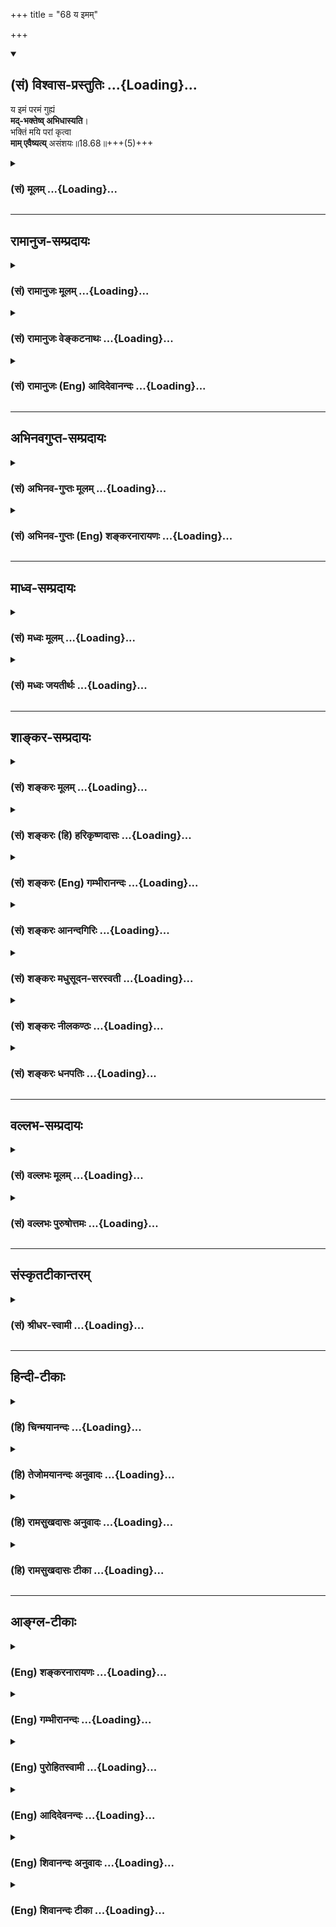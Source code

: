 +++
title = "68 य इमम्"

+++
<div class="js_include" newlevelforh1="2" title="(सं) विश्वास-प्रस्तुतिः" unfilled url="/mahAbhAratam/shlokashaH/06-bhIShma-parva/03-bhagavad-gItA-parva/saMskRtam/vishvAsa-prastutiH/18_moxa-saMnyAsa-yogaH/68_ya_imam.md">
<details open><summary><h2>(सं) विश्वास-प्रस्तुतिः ...{Loading}...</h2></summary>

य इमं परमं गुह्यं  
**मद्-भक्तेष्व् अभिधास्यति**।  
भक्तिं मयि परां कृत्वा  
**माम् एवैष्यत्य्** असंशयः॥18.68॥+++(5)+++
</details>
</div>
<div class="js_include collapsed" newlevelforh1="3" title="(सं) मूलम्" unfilled url="/mahAbhAratam/shlokashaH/06-bhIShma-parva/03-bhagavad-gItA-parva/saMskRtam/mUlam/18_moxa-saMnyAsa-yogaH/68_ya_imam.md">
<details><summary><h3>(सं) मूलम् ...{Loading}...</h3></summary>

य इमं परमं गुह्यं मद्भक्तेष्वभिधास्यति।  
भक्तिं मयि परां कृत्वा मामेवैष्यत्यसंशयः।।18.68।।
</details>
</div>


_________________
## रामानुज-सम्प्रदायः
<div class="js_include collapsed" newlevelforh1="3" title="(सं) रामानुजः मूलम्" unfilled url="/mahAbhAratam/shlokashaH/06-bhIShma-parva/03-bhagavad-gItA-parva/saMskRtam/rAmAnujaH/mUlam/18_moxa-saMnyAsa-yogaH/68_ya_imam.md">
<details><summary><h3>(सं) रामानुजः मूलम् ...{Loading}...</h3></summary>

।।18.68।।**इदं परमं गुह्यं मद्भक्तेषु यः अभिधास्यति;** व्याख्यास्यति सः
**मयि** परमां **भक्तिं कृत्वा माम् एव एष्यति** न तत्र संशयः।

</details>
</div>
<div class="js_include collapsed" newlevelforh1="3" title="(सं) रामानुजः वेङ्कटनाथः" unfilled url="/mahAbhAratam/shlokashaH/06-bhIShma-parva/03-bhagavad-gItA-parva/saMskRtam/rAmAnujaH/venkaTanAthaH/18_moxa-saMnyAsa-yogaH/68_ya_imam.md">
<details><summary><h3>(सं) रामानुजः वेङ्कटनाथः ...{Loading}...</h3></summary>

  
  
।।18.68।। अथाधिकारिविशेषेष्ववश्यवक्तव्यत्वं तेषु
वचनस्यापवर्गाख्यफलपर्यवसानं चोच्यतेय इदम् इति श्लोकेन। मद्भक्तेषु
इत्यनेनैवातपस्कत्वादिदोषा दूरोत्सारिताः; स्थितमनसां तेषां
तदसम्भवात्। श्रावयेच्चतुरो वर्णान् \[म.भा.12।327।48\] इत्येतावता सर्वेषु
वक्तव्यम्; तेष्वेव मद्भक्ता एव श्रवणाधिकारिण इत्युक्तं भवति।
अत्रअभिधास्यति इत्यर्थश्रावणपर्यन्तमित्याह -- व्याख्यास्यतीति।
यद्वृत्तवशात्सः इत्यध्याहृतम्। योग्येषु व्याख्यानमपि कर्मयोगादिकोटौ;
भक्तियोगाङ्कुरे वा निविष्टं परभक्तिं जनयतीतिभक्तिं मयि परां कृत्वा
इत्युच्यते। मामेव इत्यवधारणेन मद्गीताव्याख्यायिनो न क्षुद्रफलेषु सङ्गं
जनयामीत्यभिप्रेतम्। फलितमाह -- न तत्र संशय इति। असंशयः इति संशय एव वा
निषिध्यते।  
  

</details>
</div>
<div class="js_include collapsed" newlevelforh1="3" title="(सं) रामानुजः (Eng) आदिदेवानन्दः" unfilled url="/mahAbhAratam/shlokashaH/06-bhIShma-parva/03-bhagavad-gItA-parva/saMskRtam/rAmAnujaH/english/AdidevAnandaH/18_moxa-saMnyAsa-yogaH/68_ya_imam.md">
<details><summary><h3>(सं) रामानुजः (Eng) आदिदेवानन्दः ...{Loading}...</h3></summary>

18.68 Whose expounds or elucidates this supreme mystery to My devotees,
he, aciring supreme devotion towards Me, will reach Me only. There is no doubt about this.

</details>
</div>


_________________
## अभिनवगुप्त-सम्प्रदायः
<div class="js_include collapsed" newlevelforh1="3" title="(सं) अभिनव-गुप्तः मूलम्" unfilled url="/mahAbhAratam/shlokashaH/06-bhIShma-parva/03-bhagavad-gItA-parva/saMskRtam/abhinava-guptaH/mUlam/18_moxa-saMnyAsa-yogaH/68_ya_imam.md">
<details><summary><h3>(सं) अभिनव-गुप्तः मूलम् ...{Loading}...</h3></summary>

।।18.68 -- 18.72।। य इदमित्यादि धनञ्जयेत्यन्तम्। भक्तिमिति -- एतदेव मयि
भक्तिकरणं यत् भक्तेष्वेतन्निरूपणम् +++(;N मद्भक्तेषु )+++। अभिधास्यति +++(S;;N
मद्भक्तेष्वभि -- )+++ ; आभिमुख्येन शास्त्रोक्तप्रक्रियया; धास्यति
वितरिष्यति \[ यः \] स मन्मयतामेति इति विधिरेवैष नार्थवादः। एवमन्यत्र।

</details>
</div>
<div class="js_include collapsed" newlevelforh1="3" title="(सं) अभिनव-गुप्तः (Eng) शङ्करनारायणः" unfilled url="/mahAbhAratam/shlokashaH/06-bhIShma-parva/03-bhagavad-gItA-parva/saMskRtam/abhinava-guptaH/english/shankaranArAyaNaH/18_moxa-saMnyAsa-yogaH/68_ya_imam.md">
<details><summary><h3>(सं) अभिनव-गुप्तः (Eng) शङ्करनारायणः ...{Loading}...</h3></summary>

18.68 See Comment under 18.72

</details>
</div>


_________________
## माध्व-सम्प्रदायः
<div class="js_include collapsed" newlevelforh1="3" title="(सं) मध्वः मूलम्" unfilled url="/mahAbhAratam/shlokashaH/06-bhIShma-parva/03-bhagavad-gItA-parva/saMskRtam/madhvaH/mUlam/18_moxa-saMnyAsa-yogaH/68_ya_imam.md">
<details><summary><h3>(सं) मध्वः मूलम् ...{Loading}...</h3></summary>

।।18.68।। Sri Madhvacharya did not comment on this sloka.,

</details>
</div>
<div class="js_include collapsed" newlevelforh1="3" title="(सं) मध्वः जयतीर्थः" unfilled url="/mahAbhAratam/shlokashaH/06-bhIShma-parva/03-bhagavad-gItA-parva/saMskRtam/madhvaH/jayatIrthaH/18_moxa-saMnyAsa-yogaH/68_ya_imam.md">
<details><summary><h3>(सं) मध्वः जयतीर्थः ...{Loading}...</h3></summary>

।।18.68।। Sri Jayatirtha did not comment on this sloka.  
  

</details>
</div>


_________________
## शाङ्कर-सम्प्रदायः
<div class="js_include collapsed" newlevelforh1="3" title="(सं) शङ्करः मूलम्" unfilled url="/mahAbhAratam/shlokashaH/06-bhIShma-parva/03-bhagavad-gItA-parva/saMskRtam/shankaraH/mUlam/18_moxa-saMnyAsa-yogaH/68_ya_imam.md">
<details><summary><h3>(सं) शङ्करः मूलम् ...{Loading}...</h3></summary>

।।18.68।। --,**यः इमं** यथोक्तं **परमं** परमनिःश्रेयसार्थं केशवार्जुनयोः
संवादरूपं ग्रन्थं **गुह्यं** गोप्यतमं **मद्भक्तेषु** मयि भक्तिमत्सु
**अभिधास्यति** वक्ष्यति; ग्रन्थतः अर्थतश्च स्थापयिष्यतीत्यर्थः; यथा
त्वयि मया। भक्तेः पुनर्ग्रहणात् भक्तिमात्रेण केवलेन शास्त्रसंप्रदाने
पात्रं भवतीति गम्यते। कथम् अभिधास्यति इति; उच्यते -- **भक्तिं मयि परां
कृत्वा** भगवतः परमगुरोः अच्युतस्य शुश्रूषा मया क्रियते इत्येवं
कृत्वेत्यर्थः। तस्य इदं फलम् -- **मामेव एष्यति** मुच्यते एव। असंशयः अत्र
संशयः न कर्तव्यः।। किं च --,

</details>
</div>
<div class="js_include collapsed" newlevelforh1="3" title="(सं) शङ्करः (हि) हरिकृष्णदासः" unfilled url="/mahAbhAratam/shlokashaH/06-bhIShma-parva/03-bhagavad-gItA-parva/saMskRtam/shankaraH/hindI/harikRShNadAsaH/18_moxa-saMnyAsa-yogaH/68_ya_imam.md">
<details><summary><h3>(सं) शङ्करः (हि) हरिकृष्णदासः ...{Loading}...</h3></summary>

।।18.68।। अब इस शास्त्रपरम्पराको चलानेवालोंके लिये फल बतलाते हैं --, जो
मनुष्य; परम कल्याण जिसका फल है ऐसे इस उपर्युक्त कृष्णार्जुनसंवादरूप
अत्यन्त गोप्य गीताग्रन्थको मुझमें भक्ति रखनेवाले भक्तोंमें सुनावेगा --
ग्रन्थरूपसे या अर्थरूपसे स्थापित करेगा; अर्थात् जैसे मैंने तुझे सुनाया
है वैसे ही सुनावेगा -- यहाँ भक्तिका पुनः ग्रहण होनेसे यह पाया जाता है कि
मनुष्य केवल भगवान्की भक्तिसे ही शास्त्र प्रदानका पात्र हो जाता है। कैसे
सुनावेगा सो बतलाते हैं। मुझमें पराभक्ति करके; अर्थात् परमगुरु भगवान्की
मैं यह सेवा करता हूँ ऐसा समझकर; ( जो इसे सुनावेगा ) उसका यह फल है कि वह
मुझे ही प्राप्त हो जायगा अर्थात् निःसंदेह मुक्त हो जायगा -- इसमें संशय
नहीं,करना चाहिये।

</details>
</div>
<div class="js_include collapsed" newlevelforh1="3" title="(सं) शङ्करः (Eng) गम्भीरानन्दः" unfilled url="/mahAbhAratam/shlokashaH/06-bhIShma-parva/03-bhagavad-gItA-parva/saMskRtam/shankaraH/english/gambhIrAnandaH/18_moxa-saMnyAsa-yogaH/68_ya_imam.md">
<details><summary><h3>(सं) शङ्करः (Eng) गम्भीरानन्दः ...{Loading}...</h3></summary>

18.68 Yah, he who; abhi-dhasyati, will speak of, i.e., will present with
the help of the text and its meaning, as I have done to you; imam, this;
paramam, highest-that which has Liberation as its purpose; guhyam,
secret, as spoken of above-(i.e.) the text in the form of a conversation
between Kesava and Arjuna; madbhaktesu, to My devotees-. How will
present; This is being stated: Krtva, entertaining; param, supreme;
bhaktim, devotion; mayi, to Me, i.e., entertainting an idea thus-'A
service is being rendered by me to the Lord who is the supreme
Teacher'-. Tho him comes this result: esyati, he will reach; mam, Me;
eva, alone. He is certainly freed. No doubt should be entertained in
this regard. By the repetition of (the word) bhakti (devotion) \[In the
word madbhaktesu.\], it is understood that one becomes fit for being
taught (this) Scripture by virtue of devotion alone to Him. Besides,

</details>
</div>
<div class="js_include collapsed" newlevelforh1="3" title="(सं) शङ्करः आनन्दगिरिः" unfilled url="/mahAbhAratam/shlokashaH/06-bhIShma-parva/03-bhagavad-gItA-parva/saMskRtam/shankaraH/AnandagiriH/18_moxa-saMnyAsa-yogaH/68_ya_imam.md">
<details><summary><h3>(सं) शङ्करः आनन्दगिरिः ...{Loading}...</h3></summary>

।।18.68।। शास्त्रसंप्रदायप्रवृत्त्यर्थमुत्तरश्लोकप्रवृत्तिं दर्शयति --
**संप्रदायस्येति।** य इत्यध्यापको निर्दिश्यते। परमत्वं ग्रन्थस्य
निरतिशयपुरुषार्थसाधनत्वमित्याह -- **परममिति।** गोप्यत्वमस्य
रहस्यार्थविषयत्वात्। यथोक्तसंवादस्य ग्रन्थतोऽर्थतश्च भक्तेषु स्थापने
दृष्टान्तमाह -- **यथेति।** मयि वासुदेवे भगवति; अनन्यभक्ते त्वयि यथा मया
ग्रन्थोऽर्थतः स्थापितस्तथा मद्भक्तेष्वन्येष्वपि यो ग्रन्थमिमं
स्थापयिष्यति तस्येदं फलमित्युत्तरत्र संबन्धः। नाभक्तायेति
भक्तेरधिकारिविशेषणत्वोक्तेर्मद्भक्तेष्विति
पुनर्भक्तिग्रहणमनर्थकमित्याशङ्क्याह -- **भक्तेरिति।**
शुश्रूषादिसहकारिराहित्यं केवलशब्दार्थः। यद्यपि मात्रशब्देन
सूचितमेतत्तथापीतरेण स्फुटीकृतमित्यविरोधः।
प्रश्नपूर्वकमभिधानप्रकारमभिनयति -- **कथमित्यादिना।** भगवति
भक्तिकरणप्रकारं प्रकटयति -- **भगवत इति।** यच्छब्दापेक्षितं पूरयति --
**तस्येति।** मामेष्यत्येवेत्यन्वयं गृहीत्वा व्याचष्टे -- **मुच्यत**
**एवेति।**

</details>
</div>
<div class="js_include collapsed" newlevelforh1="3" title="(सं) शङ्करः मधुसूदन-सरस्वती" unfilled url="/mahAbhAratam/shlokashaH/06-bhIShma-parva/03-bhagavad-gItA-parva/saMskRtam/shankaraH/madhusUdana-sarasvatI/18_moxa-saMnyAsa-yogaH/68_ya_imam.md">
<details><summary><h3>(सं) शङ्करः मधुसूदन-सरस्वती ...{Loading}...</h3></summary>

।।18.68।। एवं संप्रदायस्य विधिमुक्त्वा तस्य कर्तुः फलमाह -- य इदमिति। यः
संप्रदायस्य प्रवर्तकः इममावयोः संवादरूपं ग्रन्थम्। परमं
निरतिशयपुरुषार्थसाधनं गुह्यं रहस्यार्थत्वात्सर्वत्र प्रकाशयितुमन्वहं
मद्भक्तेषु मां भगवन्तं वासुदेवं प्रत्यनुरक्तेष्वभिधास्यत्यभितो
ग्रन्थतोऽर्थतश्च धास्यति स्थापयिष्यति। भक्तेः
पुनर्ग्रहणात्पूर्वोक्तविशेषणत्रयरहितस्यापि भगवद्भक्तिमात्रेण पात्रता
सूचिता भवति। कथमभिधास्यति तत्राह -- भक्तिमिति। भक्तिं मयि परां कृत्वा
भगवतः परमगुरोः शुश्रूषैवेयं मया क्रियत इत्येवं कृत्वा निश्चित्य
योऽभिधास्यति स मामेवैष्यति मां भगवन्तं वासुदेवमेष्यत्येवाचिरान्मोक्षत
एवं संसारादत्र संशयो न कर्तव्यः। अथवा मयि परां भक्तिं कृत्वाऽसंशयो
निःसंशयः सन्मामेष्यत्येवेति वा मामेवैष्यति नान्यमिति यथाश्रुतमेव
वा,योज्यम्।

</details>
</div>
<div class="js_include collapsed" newlevelforh1="3" title="(सं) शङ्करः नीलकण्ठः" unfilled url="/mahAbhAratam/shlokashaH/06-bhIShma-parva/03-bhagavad-gItA-parva/saMskRtam/shankaraH/nIlakaNThaH/18_moxa-saMnyAsa-yogaH/68_ya_imam.md">
<details><summary><h3>(सं) शङ्करः नीलकण्ठः ...{Loading}...</h3></summary>

।।18.68।। एवं संप्रदायविधिमुक्त्वा संप्रदायकर्तुः फलमाह -- **य इदमिति।**
इदं परमं गुह्यं यो भक्तिहीनो मानपूजाद्यर्थी सन् मद्भक्तेष्वभिधास्यति
सोऽपि ततएव पुण्यान्मयि परमेश्वरे चिदेकरसे परां भक्तिमद्वैतलक्षणामुपासनां
कृत्वा तत्रादरं प्राप्य तामनुष्ठाय च मामेवैष्यति मुक्तिं
प्राप्स्यतीत्यर्थः। असंशयः सशयोऽत्र नास्ति। स्मर्यते हि अजामिलादीनां
भक्तिगन्धहीनानामपि पुत्रसंकेतिनेन नारायणेतिनाम्ना,स्नेहवशादाह्वयतां
तावन्मात्रतुष्टेन भगवता सद्गतिर्दत्ता किमु वक्तव्यं यो वाचा
एतावच्छास्त्ररहस्यं प्रतिपादयति तस्य भक्तिलाभादिक्रमेण कृतकृत्यत्वं
भविष्यतीति।

</details>
</div>
<div class="js_include collapsed" newlevelforh1="3" title="(सं) शङ्करः धनपतिः" unfilled url="/mahAbhAratam/shlokashaH/06-bhIShma-parva/03-bhagavad-gItA-parva/saMskRtam/shankaraH/dhanapatiH/18_moxa-saMnyAsa-yogaH/68_ya_imam.md">
<details><summary><h3>(सं) शङ्करः धनपतिः ...{Loading}...</h3></summary>

।।18.68।। एवं संप्रदायस्य विधिमुक्त्वा तस्य कर्तुः फलमाह -- य इति। इमं
यथोक्तं केशवार्जनयोः संवादरुपं ग्रन्थम्। इदमिति
पाठस्त्वाचार्यैरव्याख्यातातत्वादनादरणीयः। य इमं निःश्रेयसार्थत्वात्परमं
प्रकृष्टं गुह्यं गोप्यं रहस्यार्थविषयत्वात्। मद्भक्तेषु मयि भक्तिमत्सु
योऽध्यापकोऽभिधास्यति ग्रन्थतोऽर्थताश्चाध्यापयिष्यति। यथा मयि वासुदेवे
नित्यभक्ते त्वयि मया ग्रन्थतोऽर्थतश्च स्थापितस्तथा मद्भक्तेषु यो
ग्रन्थमिमं स्थापयिष्यति स भक्तिं मयि परां कृत्वा भगवतः परमगुरोः शुश्रूषा
मया क्रियत इत्येवं कृत्वा मामेवैष्यति नान्यम्। मुक्तो
भविष्यत्येवेत्यर्थः। अत्र संशयो न कर्तव्यः। मद्भक्तेष्विति भक्तेः
पुनर्ग्रहणं भक्तिमात्रेण शास्त्रसंप्रदाने पात्रं भवतीति गम्यते। भक्तिं
परामद्वैतलक्षणामुपासनां कुत्वेति तु गीताशास्त्रप्रदानलक्षणभक्तेः फलं
वक्तुं प्रवृत्तस्येतरभक्तिफलकथनमनुचितमित्यभिप्रेत्याचार्यैर्न
व्याख्यातम्।

</details>
</div>


_________________
## वल्लभ-सम्प्रदायः
<div class="js_include collapsed" newlevelforh1="3" title="(सं) वल्लभः मूलम्" unfilled url="/mahAbhAratam/shlokashaH/06-bhIShma-parva/03-bhagavad-gItA-parva/saMskRtam/vallabhaH/mUlam/18_moxa-saMnyAsa-yogaH/68_ya_imam.md">
<details><summary><h3>(सं) वल्लभः मूलम् ...{Loading}...</h3></summary>

।।18.68।। एतद्दोषरहितास्तु मद्भक्ता एव; नान्य इति तेभ्यो दाने फलमाह -- य
इदमिति। मद्भक्तेष्वभिधास्यति स मामेवैष्यति।

</details>
</div>
<div class="js_include collapsed" newlevelforh1="3" title="(सं) वल्लभः पुरुषोत्तमः" unfilled url="/mahAbhAratam/shlokashaH/06-bhIShma-parva/03-bhagavad-gItA-parva/saMskRtam/vallabhaH/puruShottamaH/18_moxa-saMnyAsa-yogaH/68_ya_imam.md">
<details><summary><h3>(सं) वल्लभः पुरुषोत्तमः ...{Loading}...</h3></summary>

  
  
।।18.68।। एवमेतद्दोषयुक्तेभ्यो न वाच्यं; एतद्दोषरहितेभ्यश्च सर्वथा
वाच्यमित्येतदुपदेशनफलमाह -- य इदमिति। यः कश्चन दुर्लभः मद्भक्तिरसाविष्टं
इमं पूर्वश्लोकोक्तं परमं सर्वोत्कृष्टं गुह्यं गोप्यं मद्भक्तेषु
पूर्वोक्तदोषरहिततद्गुणसुसम्पन्नेषु अभिधास्यति वक्ष्यति श्रोता वक्ता
चैतच्छ्रवणेन असंशयः सन्देहरहितः सन् परां सर्वोत्कृष्टां पूर्वोक्तां मयि
भक्तिं कृत्वा मामेव एष्यति; प्राप्नोतीत्यर्थः।  
  

</details>
</div>


_________________
## संस्कृतटीकान्तरम्
<div class="js_include collapsed" newlevelforh1="3" title="(सं) श्रीधर-स्वामी" unfilled url="/mahAbhAratam/shlokashaH/06-bhIShma-parva/03-bhagavad-gItA-parva/saMskRtam/shrIdhara-svAmI/18_moxa-saMnyAsa-yogaH/68_ya_imam.md">
<details><summary><h3>(सं) श्रीधर-स्वामी ...{Loading}...</h3></summary>

।।18.68।। एतैर्दोषैर्विरहितेभ्यो मद्भक्तेभ्योगीताशास्त्रोपदेष्टुः फलमाह
**-- य इति।** मद्भक्तेष्वभिधास्यति मद्भक्तेभ्यो यो वक्ष्यति स मयि परां
भक्तिं करोति। ततो निःसंशयः सन् मामेव प्राप्नोतीत्यर्थः।

</details>
</div>


_________________
## हिन्दी-टीकाः
<div class="js_include collapsed" newlevelforh1="3" title="(हि) चिन्मयानन्दः" unfilled url="/mahAbhAratam/shlokashaH/06-bhIShma-parva/03-bhagavad-gItA-parva/hindI/chinmayAnandaH/18_moxa-saMnyAsa-yogaH/68_ya_imam.md">
<details><summary><h3>(हि) चिन्मयानन्दः ...{Loading}...</h3></summary>

।।18.68।। भगवान् श्रीकृष्ण इस विचाराधीन श्लोक में ज्ञान प्रदाता आचार्य
की स्तुति करते हैं। जो आचार्य गीतोपदिष्ट ज्ञान की यथार्थ व्याख्या करके
श्रोतृ वर्ग को श्रीकृष्ण की जीवन पद्धति में प्रवृत्त कर सकता है; वही
श्रेष्ठ उपदेष्टा है। आन्तरिक हो या बाह्य; अवगुण का नाश करो। यही भगवान्
श्रीकृष्ण का प्रमुख सिद्धांत है। ऐसे शक्तिशाली सिद्धांत पर निर्मित
संस्कृति का प्रचार करने के लिए केवल पाण्डित्य ही पर्याप्त नहीं; वरन् उस
आचार्य में श्रीकृष्ण की क्षमता भी आवश्यक है। इसलिए वे श्रेष्ठ आचार्य को
गौरवान्वित करते हैं। जिन साधकों में सम्पूर्ण और शक्तिशाली जीवन जीने की
आध्यात्मिक पिपासा है; उन्हें भगवद्गीता विशेष आकर्षक और अर्थवान् प्रतीत
होती है। अत; यहाँ कहते हैं; इस परम गुह्य ज्ञान का उपदेश ऐसे भक्तों को
देना चाहिए। भक्ति का अर्थ है आदर्श के साथ तादात्म्य। जो भक्तगण
गीतोपदिष्ट जीवन पद्धति के साथ तादात्म्य स्थापित करके तदनुसार अपना जीवन
निर्मित कर सकते हैं; वे इस ज्ञान के अधिकारी हैं। यदि शिष्य साधन भक्ति से
युक्त होना चाहिए तो गुरु को परम भक्त अर्थात् पराभक्ति से युक्त होना
आवश्यक है। ऐसा ब्रह्मनिष्ठ आचार्य जो योग्य शिष्यों को यथार्थ ज्ञान
प्रदान करता है; वह; निसन्देह; मुझे प्राप्त होता है। एक सुशिक्षित पुरुष
अपनी कृतज्ञता की भावना के कारण स्वयं को ज्ञान की देवी का ऋणी अनुभव करता
है। वस्तुत; हमारी संस्कृति में इसे ऋषि ऋण कहा गया है। इस ऋण से मुक्त
होने के लिए हमें ऋषियों के उपदेश का अध्ययन तदनुसार आचरण एवं ग्रहण किये
ज्ञान का अध्यापन करना चाहिए। यह हमारा कर्तव्य है। दर्शन ही प्रत्येक
संस्कृति का अधिष्ठान होता है। हिन्दू संस्कृति का पुनरुत्थान एवं गौरवमय
पुनर्प्रतिष्ठान तभी संभव होगा; जब उपनिषदों से प्रतिपादित तत्त्वज्ञान के
द्वारा वह पोषित की जायेगी। हमारी संस्कृति के जनक; महान् ऋषिगण इस रहस्य
को जानते थे। इसलिए उन्होंने अपने शिष्यों से इस ज्ञान का प्रचार करने के
लिए सदैव आग्रह किया है। केवल इसी माध्यम से सामान्य जनों के हृदय को
ज्ञानालोक से आलोकित किया जा सकता है। संस्कृति की उन्नति का भी यही प्रमुख
साधन है। यदि कोई विद्यार्थी इस ज्ञान और संस्कृति का अल्पांश भी समझता है;
परन्तु उसका प्रसार करने का प्रयत्न नहीं करता है; तो इसका अर्थ यह हुआ कि
उसमें न बुद्धि की गतिशीलता है और न प्रेरणा की तरलता। परन्तु जो पुरुष
गीता के सिद्धांतों का उपदेश देने में समर्थ है; उसका यहाँ अभिनन्दन करते
हैं और उसे सर्वोच्च पुरस्कार का आश्वासन देते है कि वह; निसन्देह; मुझे
प्राप्त होगा।

</details>
</div>
<div class="js_include collapsed" newlevelforh1="3" title="(हि) तेजोमयानन्दः अनुवादः" unfilled url="/mahAbhAratam/shlokashaH/06-bhIShma-parva/03-bhagavad-gItA-parva/hindI/tejomayAnandaH/anuvAdaH/18_moxa-saMnyAsa-yogaH/68_ya_imam.md">
<details><summary><h3>(हि) तेजोमयानन्दः अनुवादः ...{Loading}...</h3></summary>

।।18.68।। जो पुरुष मुझसे परम प्रेम (परा भक्ति) करके इस परम गुह्य ज्ञान
का उपदेश मेरे भक्तों को देता है, वह नि:सन्देह मुझे ही प्राप्त होता है।।

</details>
</div>
<div class="js_include collapsed" newlevelforh1="3" title="(हि) रामसुखदासः अनुवादः" unfilled url="/mahAbhAratam/shlokashaH/06-bhIShma-parva/03-bhagavad-gItA-parva/hindI/rAmasukhadAsaH/anuvAdaH/18_moxa-saMnyAsa-yogaH/68_ya_imam.md">
<details><summary><h3>(हि) रामसुखदासः अनुवादः ...{Loading}...</h3></summary>

।।18.68।। मेरेमें पराभक्ति करके जो इस परम गोपनीय संवाद-(गीता-ग्रन्थ) को
मेरे भक्तोंमें कहेगा, वह मुझे ही प्राप्त होगा -- इसमें कोई सन्देह नहीं
है।

</details>
</div>
<div class="js_include collapsed" newlevelforh1="3" title="(हि) रामसुखदासः टीका" unfilled url="/mahAbhAratam/shlokashaH/06-bhIShma-parva/03-bhagavad-gItA-parva/hindI/rAmasukhadAsaH/TIkA/18_moxa-saMnyAsa-yogaH/68_ya_imam.md">
<details><summary><h3>(हि) रामसुखदासः टीका ...{Loading}...</h3></summary>

।।18.68।।***व्याख्या --***  **भक्तिं मयि परां कृत्वा --** जो मेरेमें
पराभक्ति करके इस गीताको कहता है। इसका तात्पर्य है कि जो रुपये; मानबड़ाई;
भेंटपूजा; आदरसत्कार आदि किसी भी वस्तुके लिये नहीं कहता; प्रत्युत
भगवान्में भक्ति हो जाय; भगवद्भावोंका मनन हो जाय; इन भावोंका प्रचार हो
जाय; इनकी आवृत्ति हो जाय; सुनकर लोगोंका दुःख; जलन; सन्ताप आदि दूर हो
जाय; सन्ताप आदि दूर हो जाय; सबका कल्याण हो जाय -- ऐसे उद्देश्यसे कहता
है। इस प्रकार भगवान्की भक्तिका उद्देश्य रखकर कहना ही परमभक्ति करते कहना
है। इसी अध्यायके चौवनवें श्लोकमें कही गयी पराभक्तिमें अन्तर है। वहाँ
**मदभक्तिं लभते पराम्** पदोंसे कहा गया है कि ब्रह्मभूत होनेके बाद
साङ्ख्ययोगी पराभक्तिको प्राप्त हो जाता है अर्थात् भगवान्से जो अनादिकालका
सम्बन्ध है; उसकी स्मृति हो जाती है। परन्तु यहाँ सांसारिक मानबड़ाई आदि
किसीकी भी किञ्चिन्मात्र कामना न रखकर केवल भगवद्भक्तिकी; भगवत्प्रेमकी
अभिलाषा रखना पराभक्ति है; इसलिये यहाँ **भक्तिं मयि परां कृत्वा**मेरेमें
पराभक्ति करके -- ऐसा कहा गया है।**य इदं परमं गुह्यम्** -- इन पदोंसे पूरी
गीताका परमगुह्य संवाद लेना चाहिये; जो कि गीताग्रन्थ कहलाता है। **परमं
गुह्यम्** पदोंमें ही गुह्य; गुह्यतर; गुह्यतम और सर्वगुह्यतम -- ये सब
बातें आ जाती हैं।**मद्भक्तेष्वभिधास्यति** -- जिसकी भगवान् और उनके
वचनोंमें पूज्यबुद्धि है; आदरबुद्धि है; श्रद्धाविश्वास है और सुनना चाहता
है; वह भक्त हो गया। ऐसे मेरे भक्तोंमें जो इस संवादको कहेगा; वह मेरेको
प्राप्त होगा। पीछेके श्लोकमें **नाभक्ताय** पदमें एकवचन दिया और यहाँ
**भद्भक्तेषु** पदमें बहुवचन दिया। इसका तात्पर्य है कि जहाँ बहुतसेश्रोता
सुनते हों; वहाँ पहले बताये दोषोंवाला कोई व्यक्ति बैठा हो तो वक्ताके लिये
पहले कहा निषेध लागू नहीं पड़ेगा क्योंकि वक्ता केवल उस (दोषी) व्यक्तिको
गीता सुनाता ही नहीं। जैसे कोई कबूतरोंको अनाजके दाने डालता है और कबूतर
दाने चुगते हैं। यदि उनमें कोई कौआ आकर दाने चुगने लग जाय तो उसको उड़ाया
थोड़े ही जा सकता है क्योंकि दाना डालनेवालेका लक्ष्य कबूतरोंको दाना डालना
ही रहता है; कौओंको नहीं ऐसे ही कोई गीताका प्रवचन कर रहा है और उस
प्रवचनको सुननेके लिये बीचमें कोई नया व्यक्ति आ जाय अथवा कोई उठकर चल दे
तो वक्ताका ध्यान उसकी तरफ नहीं रहता। वक्ताका ध्यान तो सुननेवाले लोगोंकी
तरफ होता है और उन्हींको वह सुनाता है।  
  
**मामेवैष्यत्यसंशयः --** अगर गीता सुनानेवालेका केवल मेरा ही उद्देश्य
होगा तो वह मेरेको प्राप्त हो जायगा; इसमें कोई सन्देहकी बात नहीं है। कारण
कि गीताकी यह एक विचित्र कला है कि मनुष्य अपने स्वाभाविक कर्मोंसे भी
परमात्माका निष्कामभावपूर्वक पूजन करता हुआ परमात्माको प्राप्त हो जाता है
(18। 46); और जो खानापीना; शौचस्नान आदि शारीरिक कार्योंको भी भगवान्के
अर्पण कर देता है; वह भी शुभअशुभ फलरूप कर्मबन्धनसे मुक्त होकर भगवान्को
प्राप्त हो जाता है (9। 2728)। तो फिर जो केवल भगवान्की भक्तिका लक्ष्य
करके गीताका प्रचार करता है; वह भगवान्को प्राप्त हो जाय; इसमें कहना ही
क्या है

</details>
</div>


_________________
## आङ्ग्ल-टीकाः
<div class="js_include collapsed" newlevelforh1="3" title="(Eng) शङ्करनारायणः" unfilled url="/mahAbhAratam/shlokashaH/06-bhIShma-parva/03-bhagavad-gItA-parva/english/shankaranArAyaNaH/18_moxa-saMnyAsa-yogaH/68_ya_imam.md">
<details><summary><h3>(Eng) शङ्करनारायणः ...{Loading}...</h3></summary>

18.68. Whosoever shall declare this highest secret to My devotees, he,
cultivating an utmost devotion towards Me, and not entertaining any doubt, shall reach Me.

</details>
</div>
<div class="js_include collapsed" newlevelforh1="3" title="(Eng) गम्भीरानन्दः" unfilled url="/mahAbhAratam/shlokashaH/06-bhIShma-parva/03-bhagavad-gItA-parva/english/gambhIrAnandaH/18_moxa-saMnyAsa-yogaH/68_ya_imam.md">
<details><summary><h3>(Eng) गम्भीरानन्दः ...{Loading}...</h3></summary>

18.68 He who, entertaining supreme devotion to Me, will speak of this highest secret, to My devotees will without doubt reach Me alone.

</details>
</div>
<div class="js_include collapsed" newlevelforh1="3" title="(Eng) पुरोहितस्वामी" unfilled url="/mahAbhAratam/shlokashaH/06-bhIShma-parva/03-bhagavad-gItA-parva/english/purohitasvAmI/18_moxa-saMnyAsa-yogaH/68_ya_imam.md">
<details><summary><h3>(Eng) पुरोहितस्वामी ...{Loading}...</h3></summary>

18.68 But he who teaches this great secret to My devotees, his is the highest devotion, and verily he shall come unto Me.

</details>
</div>
<div class="js_include collapsed" newlevelforh1="3" title="(Eng) आदिदेवनन्दः" unfilled url="/mahAbhAratam/shlokashaH/06-bhIShma-parva/03-bhagavad-gItA-parva/english/AdidevanandaH/18_moxa-saMnyAsa-yogaH/68_ya_imam.md">
<details><summary><h3>(Eng) आदिदेवनन्दः ...{Loading}...</h3></summary>

18.68 He who proclaims among My devotees this supreme mystery, shall come to Me, aciring supreme devotion towards Me. There is no doubt about this.

</details>
</div>
<div class="js_include collapsed" newlevelforh1="3" title="(Eng) शिवानन्दः अनुवादः" unfilled url="/mahAbhAratam/shlokashaH/06-bhIShma-parva/03-bhagavad-gItA-parva/english/shivAnandaH/anuvAdaH/18_moxa-saMnyAsa-yogaH/68_ya_imam.md">
<details><summary><h3>(Eng) शिवानन्दः अनुवादः ...{Loading}...</h3></summary>

18.68 He who with supreme devotion to Me will teach this supreme secret to My devotees, shall doubtlessly come to Me.

</details>
</div>
<div class="js_include collapsed" newlevelforh1="3" title="(Eng) शिवानन्दः टीका" unfilled url="/mahAbhAratam/shlokashaH/06-bhIShma-parva/03-bhagavad-gItA-parva/english/shivAnandaH/TIkA/18_moxa-saMnyAsa-yogaH/68_ya_imam.md">
<details><summary><h3>(Eng) शिवानन्दः टीका ...{Loading}...</h3></summary>

18.68 यः who; इमम् this; परमम् supreme; गुह्यम् secret; मद्भक्तेषु in My devotees; अभिधास्यति shall declare; भक्तिम् devotion; मयि in Me; पराम्
supreme; कृत्वा having done; माम् to Me; एव even; एष्यति shall come;
असंशयः doubtless.Commentary This supreme secret The teachings of the Gita as taught above in the form of a dialogue between Lord Krishna and Arjuna. Why is it called a supreme secret Because it helps one to attain immortality or freedom from the whell of birth and death.He alone; who has devotion; is alified to receive the teachings of the Gita.Teach with the faith that he is thus doing service to the Lord; the Supreme Teacher.Doubtless may also mean freedom from doubts.

</details>
</div>
